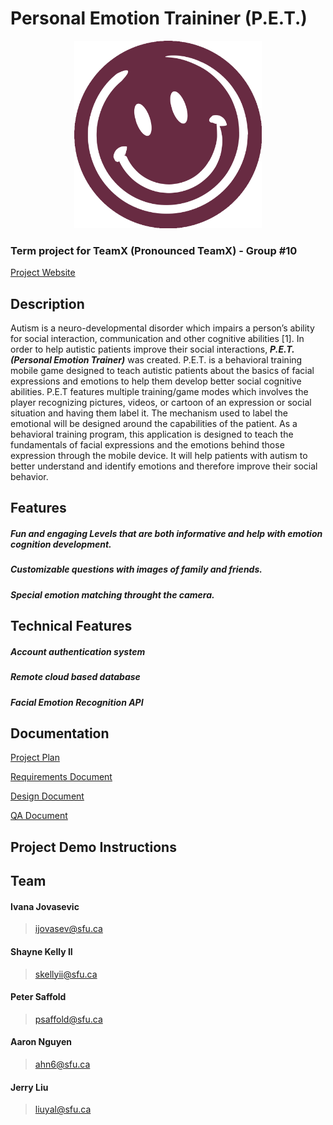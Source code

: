 # Personal Emotion Traininer (P.E.T.)


<p align="center">
<img src=".//Documents/Icon.gif" width="300"></img>
</p>


### Term project for TeamX (Pronounced TeamX) - Group #10

[Project Website](https://sites.google.com/view/blackbox21o/home)


## Description

Autism is a neuro-developmental disorder which impairs a person’s ability for social interaction, communication and other cognitive abilities [1]. In order to help autistic patients  improve their social interactions, ***P.E.T. (Personal Emotion Trainer)*** was created. P.E.T. is a behavioral training mobile game designed to teach autistic patients about the basics of facial expressions and emotions to help them develop better social cognitive abilities. P.E.T features multiple training/game modes which involves the player recognizing pictures, videos, or cartoon of an expression or social situation and having them label it. The mechanism used to label the emotional will be designed around the capabilities of the patient. As a behavioral training program, this application is designed to teach the fundamentals of facial expressions and the emotions behind those expression through the mobile device. It will help patients with autism to better understand and identify emotions and therefore improve their social behavior. 

## Features

##### Fun and engaging Levels that are both informative and help with emotion cognition development. 
##### Customizable questions with images of family and friends.
##### Special emotion matching throught the camera.

## Technical Features

##### Account authentication system
##### Remote cloud based database
##### Facial Emotion Recognition API 
##### 

## Documentation

[Project Plan](https://drive.google.com/open?id=0B1jxNFhuwWIILUdFb3dSOGhjdEU)

[Requirements Document](https://drive.google.com/file/d/0B1jxNFhuwWIIQWZDbDNqdXA3OWM/view)

[Design Document](https://drive.google.com/file/d/0B1jxNFhuwWIIal93MlNiMW5mcTQ/view)

[QA Document](https://drive.google.com/file/d/0B1jxNFhuwWIIdGZyS0YzWW5TRVE/view)

## Project Demo Instructions



## Team

#### Ivana Jovasevic
>ijovasev@sfu.ca 

####  Shayne Kelly II
>skellyii@sfu.ca 

####  Peter Saffold
> psaffold@sfu.ca

#### Aaron Nguyen
> ahn6@sfu.ca

#### Jerry Liu
> liuyal@sfu.ca 
